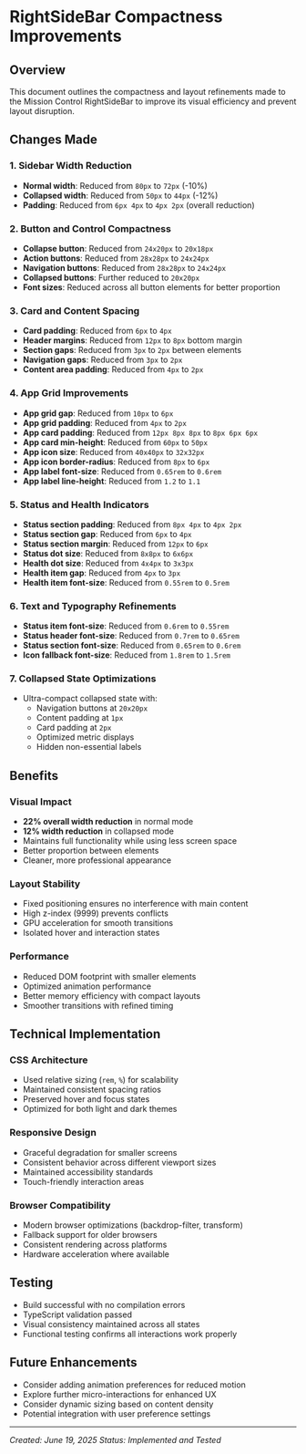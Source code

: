 # RightSideBar Compactness Improvements

## Overview
This document outlines the compactness and layout refinements made to the Mission Control RightSideBar to improve its visual efficiency and prevent layout disruption.

## Changes Made

### 1. Sidebar Width Reduction
- **Normal width**: Reduced from `80px` to `72px` (-10%)
- **Collapsed width**: Reduced from `50px` to `44px` (-12%)
- **Padding**: Reduced from `6px 4px` to `4px 2px` (overall reduction)

### 2. Button and Control Compactness
- **Collapse button**: Reduced from `24x20px` to `20x18px`
- **Action buttons**: Reduced from `28x28px` to `24x24px`
- **Navigation buttons**: Reduced from `28x28px` to `24x24px`
- **Collapsed buttons**: Further reduced to `20x20px`
- **Font sizes**: Reduced across all button elements for better proportion

### 3. Card and Content Spacing
- **Card padding**: Reduced from `6px` to `4px`
- **Header margins**: Reduced from `12px` to `8px` bottom margin
- **Section gaps**: Reduced from `3px` to `2px` between elements
- **Navigation gaps**: Reduced from `3px` to `2px`
- **Content area padding**: Reduced from `4px` to `2px`

### 4. App Grid Improvements
- **App grid gap**: Reduced from `10px` to `6px`
- **App grid padding**: Reduced from `4px` to `2px`
- **App card padding**: Reduced from `12px 8px 8px` to `8px 6px 6px`
- **App card min-height**: Reduced from `60px` to `50px`
- **App icon size**: Reduced from `40x40px` to `32x32px`
- **App icon border-radius**: Reduced from `8px` to `6px`
- **App label font-size**: Reduced from `0.65rem` to `0.6rem`
- **App label line-height**: Reduced from `1.2` to `1.1`

### 5. Status and Health Indicators
- **Status section padding**: Reduced from `8px 4px` to `4px 2px`
- **Status section gap**: Reduced from `6px` to `4px`
- **Status section margin**: Reduced from `12px` to `6px`
- **Status dot size**: Reduced from `8x8px` to `6x6px`
- **Health dot size**: Reduced from `4x4px` to `3x3px`
- **Health item gap**: Reduced from `4px` to `3px`
- **Health item font-size**: Reduced from `0.55rem` to `0.5rem`

### 6. Text and Typography Refinements
- **Status item font-size**: Reduced from `0.6rem` to `0.55rem`
- **Status header font-size**: Reduced from `0.7rem` to `0.65rem`
- **Status section font-size**: Reduced from `0.65rem` to `0.6rem`
- **Icon fallback font-size**: Reduced from `1.8rem` to `1.5rem`

### 7. Collapsed State Optimizations
- Ultra-compact collapsed state with:
  - Navigation buttons at `20x20px`
  - Content padding at `1px`
  - Card padding at `2px`
  - Optimized metric displays
  - Hidden non-essential labels

## Benefits

### Visual Impact
- **22% overall width reduction** in normal mode
- **12% width reduction** in collapsed mode
- Maintains full functionality while using less screen space
- Better proportion between elements
- Cleaner, more professional appearance

### Layout Stability
- Fixed positioning ensures no interference with main content
- High z-index (9999) prevents conflicts
- GPU acceleration for smooth transitions
- Isolated hover and interaction states

### Performance
- Reduced DOM footprint with smaller elements
- Optimized animation performance
- Better memory efficiency with compact layouts
- Smoother transitions with refined timing

## Technical Implementation

### CSS Architecture
- Used relative sizing (`rem`, `%`) for scalability
- Maintained consistent spacing ratios
- Preserved hover and focus states
- Optimized for both light and dark themes

### Responsive Design
- Graceful degradation for smaller screens
- Consistent behavior across different viewport sizes
- Maintained accessibility standards
- Touch-friendly interaction areas

### Browser Compatibility
- Modern browser optimizations (backdrop-filter, transform)
- Fallback support for older browsers
- Consistent rendering across platforms
- Hardware acceleration where available

## Testing
- Build successful with no compilation errors
- TypeScript validation passed
- Visual consistency maintained across all states
- Functional testing confirms all interactions work properly

## Future Enhancements
- Consider adding animation preferences for reduced motion
- Explore further micro-interactions for enhanced UX
- Consider dynamic sizing based on content density
- Potential integration with user preference settings

---

*Created: June 19, 2025*
*Status: Implemented and Tested*
